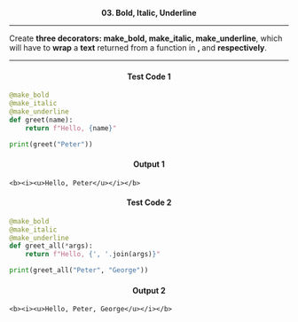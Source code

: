 <p align="center">
<strong>
03. Bold, Italic, Underline
</strong>
</p>

________________________________________________________

<p align="left">

Create **three decorators: make_bold, make_italic, make_underline**, which will have to **wrap** a **text** returned from a function in **<b></b>, <i></i>** and **<u></u> respectively**.
</p>

_____________________________________________________________

<h4 align="center">Test Code 1</h4>

```Python
@make_bold
@make_italic
@make_underline
def greet(name):
    return f"Hello, {name}"

print(greet("Peter"))
```

<h4 align="center">Output 1</h4>

```
<b><i><u>Hello, Peter</u></i></b>
```
<h4 align="center">Test Code 2</h4>

```Python
@make_bold
@make_italic
@make_underline
def greet_all(*args):
    return f"Hello, {', '.join(args)}"

print(greet_all("Peter", "George"))
```

<h4 align="center">Output 2</h4>

```
<b><i><u>Hello, Peter, George</u></i></b>
```
